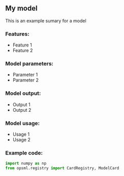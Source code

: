 ## My model

This is an example sumary for a model

### Features:
- Feature 1
- Feature 2

### Model parameters:
- Parameter 1
- Parameter 2

### Model output:
- Output 1
- Output 2

### Model usage:
- Usage 1
- Usage 2


### Example code:
```python
import numpy as np
from opsml.registry import CardRegistry, ModelCard
```
